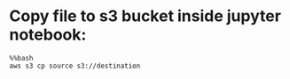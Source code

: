 # Copy file to s3 bucket inside jupyter notebook:

```
%%bash
aws s3 cp source s3://destination
```
